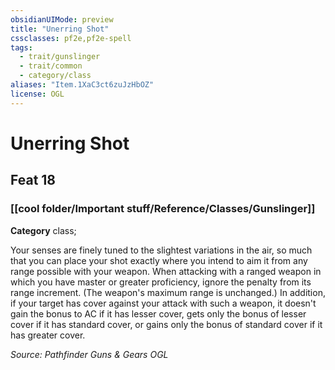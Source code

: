 ```yaml
---
obsidianUIMode: preview
title: "Unerring Shot"
cssclasses: pf2e,pf2e-spell
tags:
  - trait/gunslinger
  - trait/common
  - category/class
aliases: "Item.1XaC3ct6zuJzHbOZ"
license: OGL
---
```

# Unerring Shot
## Feat 18
### [[cool folder/Important stuff/Reference/Classes/Gunslinger]]

**Category** class; 




Your senses are finely tuned to the slightest variations in the air, so much that you can place your shot exactly where you intend to aim it from any range possible with your weapon. When attacking with a ranged weapon in which you have master or greater proficiency, ignore the penalty from its range increment. (The weapon's maximum range is unchanged.) In addition, if your target has cover against your attack with such a weapon, it doesn't gain the bonus to AC if it has lesser cover, gets only the bonus of lesser cover if it has standard cover, or gains only the bonus of standard cover if it has greater cover.

*Source: Pathfinder Guns & Gears*
*OGL*